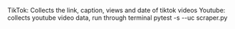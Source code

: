 TikTok: Collects the link, caption, views and date of tiktok videos
Youtube: collects youtube video data, run through terminal pytest -s --uc scraper.py
